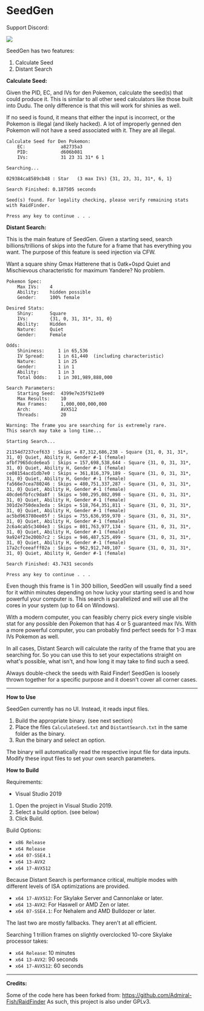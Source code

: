 # SeedGen

Support Discord:

[<img src="https://canary.discordapp.com/api/guilds/695809740428673034/widget.png?style=banner2">](https://discord.gg/cQ4gWxN)

SeedGen has two features:
 1. Calculate Seed
 2. Distant Search

**Calculate Seed:**

Given the PID, EC, and IVs for den Pokemon, calculate the seed(s) that could produce it. This is similar to all other seed calculators like those built into Dudu. The only difference is that this will work for shinies as well.

If no seed is found, it means that either the input is incorrect, or the Pokemon is illegal (and likely hacked). A lot of improperly genned den Pokemon will not have a seed associated with it. They are all illegal.

```
Calculate Seed for Den Pokemon:
    EC:             a82735a3
    PID:            d606b081
    IVs:            31 23 31 31* 6 1

Searching...

029384ca8589cb48 : Star   (3 max IVs) {31, 23, 31, 31*, 6, 1}

Search Finished: 0.187505 seconds

Seed(s) found. For legality checking, please verify remaining stats with RaidFinder.

Press any key to continue . . .
```

**Distant Search:**

This is the main feature of SeedGen. Given a starting seed, search billions/trillions of skips into the future for a frame that has everything you want. The purpose of this feature is seed injection via CFW.

Want a square shiny Gmax Hatterene that is 0atk+0spd Quiet and Mischievous characteristic for maximum Yandere? No problem.

```
Pokemon Spec:
    Max IVs:    4
    Ability:    hidden possible
    Gender:     100% female

Desired Stats:
    Shiny:      Square
    IVs:        {31, 0, 31, 31*, 31, 0}
    Ability:    Hidden
    Nature:     Quiet
    Gender:     Female

Odds:
    Shininess:     1 in 65,536
    IV Spread:     1 in 61,440  (including characteristic)
    Nature:        1 in 25
    Gender:        1 in 1
    Ability:       1 in 3
    Total Odds:    1 in 301,989,888,000

Search Parameters:
    Starting Seed:  4399e7e35f921e09
    Max Results:    10
    Max Frames:     1,000,000,000,000
    Arch:           AVX512
    Threads:        20

Warning: The frame you are searching for is extremely rare.
This search may take a long time...

Starting Search...

21154d7237cef633 : Skips = 87,312,686,238 - Square {31, 0, 31, 31*, 31, 0} Quiet, Ability H, Gender #-1 (female)
afbf7965dcde6ea5 : Skips = 157,698,538,644 - Square {31, 0, 31, 31*, 31, 0} Quiet, Ability H, Gender #-1 (female)
ce08154acd1db7e0 : Skips = 361,816,379,189 - Square {31, 0, 31, 31*, 31, 0} Quiet, Ability H, Gender #-1 (female)
fa566e7cea780246 : Skips = 480,751,337,287 - Square {31, 0, 31, 31*, 31, 0} Quiet, Ability H, Gender #-1 (female)
40cde6fbfcc9da8f : Skips = 500,295,082,098 - Square {31, 0, 31, 31*, 31, 0} Quiet, Ability H, Gender #-1 (female)
301d2e750dea3eda : Skips = 518,764,351,811 - Square {31, 0, 31, 31*, 31, 0} Quiet, Ability H, Gender #-1 (female)
ac5bd963780ee05f : Skips = 755,636,959,970 - Square {31, 0, 31, 31*, 31, 0} Quiet, Ability H, Gender #-1 (female)
2c6a4cab5c3404e3 : Skips = 801,763,977,134 - Square {31, 0, 31, 31*, 31, 0} Quiet, Ability H, Gender #-1 (female)
9a924f23e200b7c2 : Skips = 946,487,525,499 - Square {31, 0, 31, 31*, 31, 0} Quiet, Ability H, Gender #-1 (female)
17a2cfceeafff02a : Skips = 962,912,749,107 - Square {31, 0, 31, 31*, 31, 0} Quiet, Ability H, Gender #-1 (female)

Search Finished: 43.7431 seconds

Press any key to continue . . .
```

Even though this frame is 1 in 300 billion, SeedGen will usually find a seed for it within minutes depending on how lucky your starting seed is and how powerful your computer is. This search is parallelized and will use all the cores in your system (up to 64 on Windows).

With a modern computer, you can feasibly cherry pick every single visible stat for any possible den Pokemon that has 4 or 5 guaranteed max IVs. With a more powerful computer, you can probably find perfect seeds for 1-3 max IVs Pokemon as well.

In all cases, Distant Search will calculate the rarity of the frame that you are searching for. So you can use this to set your expectations straight on what's possible, what isn't, and how long it may take to find such a seed.

Always double-check the seeds with Raid Finder! SeedGen is loosely thrown together for a specific purpose and it doesn't cover all corner cases.

-----

**How to Use**

SeedGen currently has no UI. Instead, it reads input files.

1. Build the appropriate binary. (see next section)
2. Place the files `CalculateSeed.txt` and `DistantSearch.txt` in the same folder as the binary.
3. Run the binary and select an option.

The binary will automatically read the respective input file for data inputs. Modify these input files to set your own search parameters.


**How to Build**

Requirements:
 - Visual Studio 2019

1. Open the project in Visual Studio 2019.
2. Select a build option. (see below)
3. Click Build.

Build Options:
 - `x86 Release`
 - `x64 Release`
 - `x64 07-SSE4.1`
 - `x64 13-AVX2`
 - `x64 17-AVX512`

Because Distant Search is performance critical, multiple modes with different levels of ISA optimizations are provided.
 - `x64 17-AVX512`: For Skylake Server and Cannonlake or later.
 - `x64 13-AVX2`: For Haswell or AMD Zen or later.
 - `x64 07-SSE4.1`: For Nehalem and AMD Bulldozer or later.

The last two are mostly fallbacks. They aren't at all efficient.

Searching 1 trillion frames on slightly overclocked 10-core Skylake processor takes:
 - `x64 Release`: 10 minutes
 - `x64 13-AVX2`: 90 seconds
 - `x64 17-AVX512`: 60 seconds

-----

**Credits:**

Some of the code here has been forked from: https://github.com/Admiral-Fish/RaidFinder
As such, this project is also under GPLv3.
